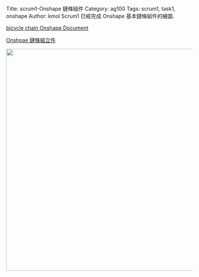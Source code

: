 Title: scrum1-Onshape 鏈條組件
Category: ag100
Tags: scrum1, task1, onshape
Author: kmol
Scrum1 已經完成 Onshape 基本鏈條組件的繪圖.

<!-- PELICAN_END_SUMMARY -->

<a href="https://cad.onshape.com/documents/29d1a262b055745e59be7c09/w/1f25948ad73282e2440ffdcf">bicycle chain Onshape Document</a>

<a href="https://cad.onshape.com/documents/29d1a262b055745e59be7c09/w/1f25948ad73282e2440ffdcf/e/60bc24e9ffd5d1ef3544c1a9">Onshpae 鏈條組立件</a>

<img src="http://chiamingyen.github.io/kmolab_data/files/onshape_bike_chain_assembly.png" width="600" />

